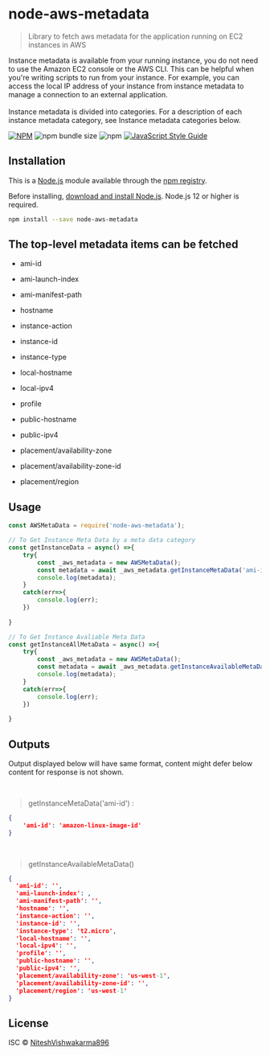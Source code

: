 # node-aws-metadata

> Library to fetch aws metadata for the application running on EC2 instances in AWS

<p>
Instance metadata is available from your running instance, you do not need to use the Amazon EC2 console or the AWS CLI. This can be helpful when you're writing scripts to run from your instance. For example, you can access the local IP address of your instance from instance metadata to manage a connection to an external application.
<br/>
<br/>
Instance metadata is divided into categories. For a description of each instance metadata category, see Instance metadata categories below.
</p>

[![NPM](https://img.shields.io/npm/v/node-aws-metadata.svg)](https://www.npmjs.com/package/node-aws-metadata) 
![npm bundle size](https://img.shields.io/bundlephobia/min/node-aws-metadata)
![npm](https://img.shields.io/npm/dt/node-aws-metadata)
[![JavaScript Style Guide](https://img.shields.io/badge/code_style-standard-brightgreen.svg)](https://standardjs.com)

## Installation

This is a [Node.js](https://nodejs.org/en/) module available through the
[npm registry](https://www.npmjs.com/package/node-aws-metadata).

Before installing, [download and install Node.js](https://nodejs.org/en/download/).
Node.js 12 or higher is required.

```bash
npm install --save node-aws-metadata
```
## The top-level metadata items can be fetched
- <p>ami-id</p>
- <p>ami-launch-index</p>
- <p>ami-manifest-path</p>
- <p>hostname</p>
- <p>instance-action</p>
- <p>instance-id</p>
- <p>instance-type</p>
- <p>local-hostname</p>
- <p>local-ipv4</p>
- <p>profile</p>
- <p>public-hostname</p>
- <p>public-ipv4</p>
- <p>placement/availability-zone</p>
- <p>placement/availability-zone-id</p>
- <p>placement/region</p>


## Usage

```jsx
const AWSMetaData = require('node-aws-metadata');

// To Get Instance Meta Data by a meta data category
const getInstanceData = async() =>{
    try{
        const _aws_metadata = new AWSMetaData();
        const metadata = await _aws_metadata.getInstanceMetaData('ami-id');
        console.log(metadata);
    }
    catch(err=>{
        console.log(err);
    })
    
}

// To Get Instance Avaliable Meta Data
const getInstanceAllMetaData = async() =>{
    try{
        const _aws_metadata = new AWSMetaData();
        const metadata = await _aws_metadata.getInstanceAvailableMetaData();
        console.log(metadata);
    }
    catch(err=>{
        console.log(err);
    })
    
}
```
## Outputs

<p>
Output displayed below will have same format, content might defer below content for response is not shown.
</p>
</br>

> getInstanceMetaData('ami-id') : 

```json
{ 
    'ami-id': 'amazon-linux-image-id' 
}
```
<br/>

>getInstanceAvailableMetaData()
```json
{
  'ami-id': '',
  'ami-launch-index': ,
  'ami-manifest-path': '',
  'hostname': '',
  'instance-action': '',
  'instance-id': '',
  'instance-type': 't2.micro',
  'local-hostname': '',
  'local-ipv4': '',
  'profile': '',
  'public-hostname': '',
  'public-ipv4': '',
  'placement/availability-zone': 'us-west-1',
  'placement/availability-zone-id': '',
  'placement/region': 'us-west-1'
}
```


## License

ISC © [NiteshVishwakarma896](https://github.com/NiteshVishwakarma896)
